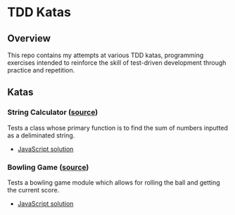 # TDD Katas

## Overview

This repo contains my attempts at various TDD katas, programming exercises
intended to reinforce the skill of test-driven development through practice and
repetition.

## Katas

### String Calculator ([source](https://osherove.com/tdd-kata-1))

Tests a class whose primary function is to find the sum of numbers inputted as a
deliminated string.

* [JavaScript solution](./string-calculator/javascript)

### Bowling Game ([source](https://kata-log.rocks/bowling-game-kata))

Tests a bowling game module which allows for rolling the ball and getting the current score.

* [JavaScript solution](./bowling-game/javascript)
